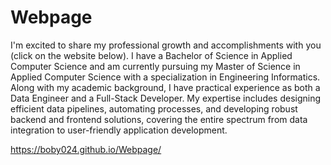 # Webpage
<!-- In this webpage i will steady put new features 
that i can make about my progressions of news programming languages or news technologies knowledge. -->

I'm excited to share my professional growth and accomplishments with you (click on the website below).
I have a Bachelor of Science in Applied Computer Science and am currently pursuing my Master of Science in Applied Computer Science with a specialization in Engineering Informatics. Along with my academic background, I have practical experience as both a Data Engineer and a Full-Stack Developer. My expertise includes designing efficient data pipelines, automating processes, and developing robust backend and frontend solutions, covering the entire spectrum from data integration to user-friendly application development. 

https://boby024.github.io/Webpage/
